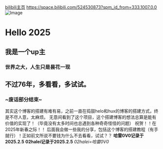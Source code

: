 [bilibili主页](https://space.bilibili.com/524530873?spm_id_from=333.1007.0.0)
<https://space.bilibili.com/524530873?spm_id_from=333.1007.0.0>
![Image](https://github.com/user-attachments/assets/c21f9a6b-453c-4bc9-bc8e-cf2da85d0b6b)


# Hello 2025
## 我是一个up主
### 世界之大，人生只是昙花一现
## 不过76年，多看看，多试试。
### ~废话部分结束~
其实这个博客的搭建有难有易，之前一直在捣鼓helo和hux的博客的搭建方式，终是不尽人意，太麻烦。
无意间看到了这个项目，这个搭建博客的想法总算是能有价值的实现了！（毕竟没有太多时间也总遇到各种奇奇怪怪的问题）
祝贺！！在2025年新春之际！！
后面我会做一些我的分享，包括这个博客的搭建教程（有手就行）！正如前文所说不要钱为什么不去看看，试试？？
 **哈雷0V0记录于2025.2.5**
**02halei记录于2025.2.5**
     _02halei=哈雷0V0_
